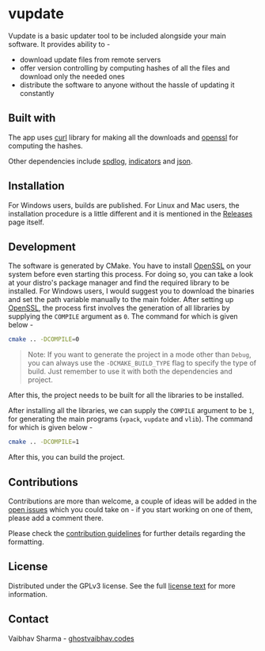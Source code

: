 # vupdate

Vupdate is a basic updater tool to be included alongside your main software. It provides ability to - 
* download update files from remote servers
* offer version controlling by computing hashes of all the files and download only the needed ones
* distribute the software to anyone without the hassle of updating it constantly

## Built with

The app uses [curl](https://github.com/curl/curl) library for making all the downloads and [openssl](https://github.com/openssl/openssl) for computing the hashes.

Other dependencies include [spdlog](https://github.com/gabime/spdlog), [indicators](https://github.com/p-ranav/indicators) and [json](https://github.com/nlohmann/json).

## Installation

For Windows users, builds are published. For Linux and Mac users, the installation procedure is a little different and it is mentioned in the [Releases](https://github.com/GhostVaibhav/vupdate/releases/latest) page itself.

## Development

The software is generated by CMake. You have to install [OpenSSL](https://github.com/openssl/openssl) on your system before even starting this process. For doing so, you can take a look at your distro's package manager and find the required library to be installed. For Windows users, I would suggest you to download the binaries and set the path variable manually to the main folder. After setting up [OpenSSL](https://github.com/openssl/openssl), the process first involves the generation of all libraries by supplying the `COMPILE` argument as `0`. The command for which is given below - 

```sh
cmake .. -DCOMPILE=0
```

> Note: If you want to generate the project in a mode other than `Debug`, you can always use the `-DCMAKE_BUILD_TYPE` flag to specify the type of build. Just remember to use it with both the dependencies and project.

After this, the project needs to be built for all the libraries to be installed.

After installing all the libraries, we can supply the `COMPILE` argument to be `1`, for generating the main programs (`vpack`, `vupdate` and `vlib`). The command for which is given below -

```sh
cmake .. -DCOMPILE=1
```

After this, you can build the project.

## Contributions

Contributions are more than welcome, a couple of ideas will be added in the [open issues](https://github.com/GhostVaibhav/vupdate/issues?q=is%3Aopen) which you could take on - if you start working on one of them, please add a comment there.

Please check the [contribution guidelines](https://github.com/GhostVaibhav/vupdate/blob/main/CONTRIBUTING.md) for further details regarding the formatting.

## License

Distributed under the GPLv3 license. See the full [license text](https://github.com/GhostVaibhav/vupdate/blob/main/LICENSE) for more information.

## Contact

Vaibhav Sharma - [ghostvaibhav.codes](https://ghostvaibhav.codes)
